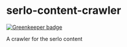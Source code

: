 # serlo-content-crawler

[![Greenkeeper badge](https://badges.greenkeeper.io/schul-cloud/serlo-content-crawler.svg)](https://greenkeeper.io/)

A crawler for the serlo content

